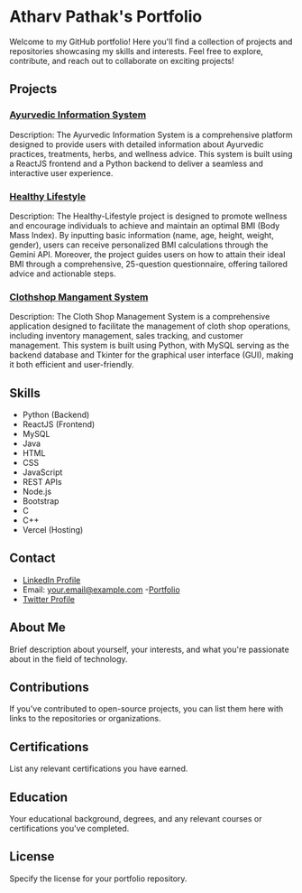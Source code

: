 # Atharv Pathak's Portfolio

Welcome to my GitHub portfolio! Here you'll find a collection of projects and repositories showcasing my skills and interests. Feel free to explore, contribute, and reach out to collaborate on exciting projects!

## Projects

### [Ayurvedic Information System](https://github.com/pathakjiop/Ayurvedic-Information-System)
Description: The Ayurvedic Information System is a comprehensive platform designed to provide users with detailed information about Ayurvedic practices, treatments, herbs, and wellness advice. This system is built using a ReactJS frontend and a Python backend to deliver a seamless and interactive user experience.


### [Healthy Lifestyle](https://github.com/pathakjiop/Healthy-Lifestyle)
Description: The Healthy-Lifestyle project is designed to promote wellness and encourage individuals to achieve and maintain an optimal BMI (Body Mass Index). By inputting basic information (name, age, height, weight, gender), users can receive personalized BMI calculations through the Gemini API. Moreover, the project guides users on how to attain their ideal BMI through a comprehensive, 25-question questionnaire, offering tailored advice and actionable steps.


### [Clothshop Mangament System](https://github.com/pathakjiop/Cloth-Shop-Mangament-System)
Description: The Cloth Shop Management System is a comprehensive application designed to facilitate the management of cloth shop operations, including inventory management, sales tracking, and customer management. This system is built using Python, with MySQL serving as the backend database and Tkinter for the graphical user interface (GUI), making it both efficient and user-friendly.

## Skills

- Python (Backend)
- ReactJS (Frontend)
- MySQL
- Java
- HTML
- CSS
- JavaScript
- REST APIs
- Node.js
- Bootstrap
- C
- C++
- Vercel (Hosting)

## Contact

- [LinkedIn Profile](https://linkedin.com/in/pathak-ji-op/)
- Email: your.email@example.com
-[Portfolio](https://portfolio-beta-lemon-63.vercel.app/)
- [Twitter Profile](https://x.com/atharvpathak248)

## About Me

Brief description about yourself, your interests, and what you're passionate about in the field of technology.

## Contributions

If you've contributed to open-source projects, you can list them here with links to the repositories or organizations.

## Certifications

List any relevant certifications you have earned.

## Education

Your educational background, degrees, and any relevant courses or certifications you've completed.

## License

Specify the license for your portfolio repository.
